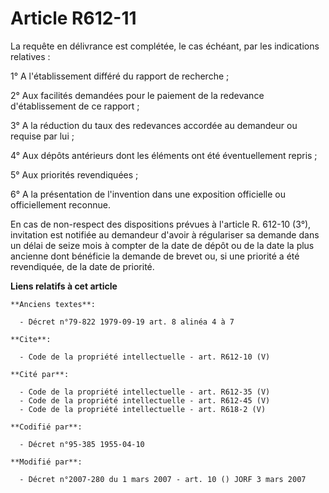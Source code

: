 # Article R612-11

La requête en délivrance est complétée, le cas échéant, par les indications relatives :

1° A l'établissement différé du rapport de recherche ;

2° Aux facilités demandées pour le paiement de la redevance d'établissement de ce rapport ;

3° A la réduction du taux des redevances accordée au demandeur ou requise par lui ;

4° Aux dépôts antérieurs dont les éléments ont été éventuellement repris ;

5° Aux priorités revendiquées ;

6° A la présentation de l'invention dans une exposition officielle ou officiellement reconnue.

En cas de non-respect des dispositions prévues à l'article R. 612-10 (3°), invitation est notifiée au demandeur d'avoir à
régulariser sa demande dans un délai de seize mois à compter de la date de dépôt ou de la date la plus ancienne dont
bénéficie la demande de brevet ou, si une priorité a été revendiquée, de la date de priorité.

**Liens relatifs à cet article**

	**Anciens textes**:

	  - Décret n°79-822 1979-09-19 art. 8 alinéa 4 à 7

	**Cite**:

	  - Code de la propriété intellectuelle - art. R612-10 (V)

	**Cité par**:

	  - Code de la propriété intellectuelle - art. R612-35 (V)
	  - Code de la propriété intellectuelle - art. R612-45 (V)
	  - Code de la propriété intellectuelle - art. R618-2 (V)

	**Codifié par**:

	  - Décret n°95-385 1955-04-10

	**Modifié par**:

	  - Décret n°2007-280 du 1 mars 2007 - art. 10 () JORF 3 mars 2007
